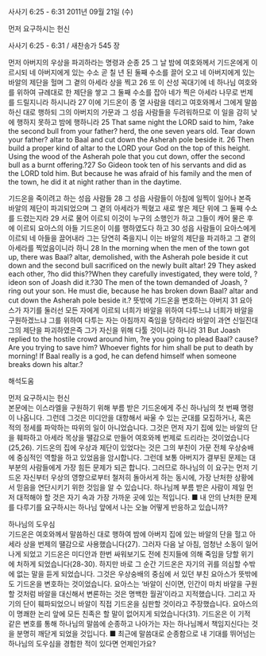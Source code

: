 사사기 6:25 - 6:31 
2011년 09월 21일 (수)

먼저 요구하시는 헌신



사사기 6:25 - 6:31 / 새찬송가 545 장


먼저 아버지의 우상을 파괴하라는 명령과 순종
25 그 날 밤에 여호와께서 기드온에게 이르시되 네 아버지에게 있는 수소 곧 칠 년 된 둘째 수소를 끌어 오고 네 아버지에게 있는 바알의 제단을 헐며 그 곁의 아세라 상을 찍고 26 또 이 산성 꼭대기에 네 하나님 여호와를 위하여 규례대로 한 제단을 쌓고 그 둘째 수소를 잡아 네가 찍은 아세라 나무로 번제를 드릴지니라 하시니라 27 이에 기드온이 종 열 사람을 데리고 여호와께서 그에게 말씀하신 대로 행하되 그의 아버지의 가문과 그 성읍 사람들을 두려워하므로 이 일을 감히 낮에 행하지 못하고 밤에 행하니라
25 That same night the LORD said to him, ?ake the second bull from your father? herd, the one seven years old. Tear down your father? altar to Baal and cut down the Asherah pole beside it. 26 Then build a proper kind of altar to the LORD your God on the top of this height. Using the wood of the Asherah pole that you cut down, offer the second bull as a burnt offering.?27 So Gideon took ten of his servants and did as the LORD told him. But because he was afraid of his family and the men of the town, he did it at night rather than in the daytime.

기드온을 죽이려고 하는 성읍 사람들
28 그 성읍 사람들이 아침에 일찍이 일어나 본즉 바알의 제단이 파괴되었으며 그 곁의 아세라가 찍혔고 새로 쌓은 제단 위에 그 둘째 수소를 드렸는지라 29 서로 물어 이르되 이것이 누구의 소행인가 하고 그들이 캐어 물은 후에 이르되 요아스의 아들 기드온이 이를 행하였도다 하고 30 성읍 사람들이 요아스에게 이르되 네 아들을 끌어내라 그는 당연히 죽을지니 이는 바알의 제단을 파괴하고 그 곁의 아세라를 찍었음이니라 하니
28 In the morning when the men of the town got up, there was Baal? altar, demolished, with the Asherah pole beside it cut down and the second bull sacrificed on the newly built altar! 29 They asked each other, ?ho did this??When they carefully investigated, they were told, ?ideon son of Joash did it.?30 The men of the town demanded of Joash, ?ring out your son. He must die, because he has broken down Baal? altar and cut down the Asherah pole beside it.?
뜻밖에 기드온을 변호하는 아버지
31 요아스가 자기를 둘러선 모든 자에게 이르되 너희가 바알을 위하여 다투느냐 너희가 바알을 구원하겠느냐 그를 위하여 다투는 자는 아침까지 죽임을 당하리라 바알이 과연 신일진대 그의 제단을 파괴하였은즉 그가 자신을 위해 다툴 것이니라 하니라
31 But Joash replied to the hostile crowd around him, ?re you going to plead Baal? cause? Are you trying to save him? Whoever fights for him shall be put to death by morning! If Baal really is a god, he can defend himself when someone breaks down his altar.?

해석도움





먼저 요구하시는 헌신  
본문에는 이스라엘을 구원하기 위해 부름 받은 기드온에게 주신 하나님의 첫 번째 명령이 나옵니다. 그런데 그것은 미디안을 대항해서 싸울 수 있는 군대를 모집하거나, 혹은 적의 정세를 파악하는 따위의 일이 아니었습니다. 그것은 먼저 자기 집에 있는 바알의 단을 훼파하고 아세라 목상을 땔감으로 만들어 여호와께 번제로 드리라는 것이었습니다(25,26). 기드온의 집에 우상과 제단이 있었다는 것은 그의 부친이 가문 전체 우상숭배에 중심적인 역할을 하고 있었음을 암시합니다. 그런데 보통 아버지가 결부된 문제는 대부분의 사람들에게 가장 힘든 문제가 되곤 합니다. 그러므로 하나님의 이 요구는 먼저 기드온 자신부터 우상의 영향으로부터 철저히 돌아서게 하는 동시에, 가장 난처한 상황에서 믿음을 연단시키기 위한 것임을 알 수 있습니다. 하나님께 부름 받은 사람이 제일 먼저 대적해야 할 것은 자기 속과 가장 가까운 곳에 있는 적입니다.
■ 내 안의 난처한 문제를 다루기를 요구하시는 하나님 앞에서 나는 오늘 어떻게 반응하고 있습니까?

하나님의 도우심  
기드온은 여호와께서 말씀하신 대로 행하여 밤에 아버지 집에 있는 바알의 단을 헐고 아세라 상을 번제의 땔감으로 사용했습니다(27). 그러자 다음 날 아침, 엄청난 소동이 일어나게 되었고 기드온은 미디안과 한번 싸워보기도 전에 친지들에 의해 죽임을 당할 위기에 처하게 되었습니다(28-30). 하지만 바로 그 순간 기드온은 자기의 귀를 의심할 수밖에 없는 말을 듣게 되었습니다. 그것은 우상숭배의 중심에 서 있던 부친 요아스가 뜻밖에도 기드온을 변호하는 것이었습니다. 요아스는 ‘바알이 신이면, 인간이 마치 바알을 구원할 것처럼 바알을 대신해서 변론하는 것은 명백한 월권’이라고 지적했습니다. 그리고 자기의 단이 훼파되었으니 바알이 직접 기드온을 심판할 것이라고 주장했습니다. 요아스의 이 명쾌한 논리 앞에 모든 친족은 할 말이 없어지게 되었습니다(31). 기드온은 이 기적 같은 변호를 통해 하나님의 말씀에 순종하고 나아가는 자는 하나님께서 책임지신다는 것을 분명히 깨닫게 되었을 것입니다.
■ 최근에 말씀대로 순종함으로 내 기대를 뛰어넘는 하나님의 도우심을 경험한 적이 있다면 언제인가요?